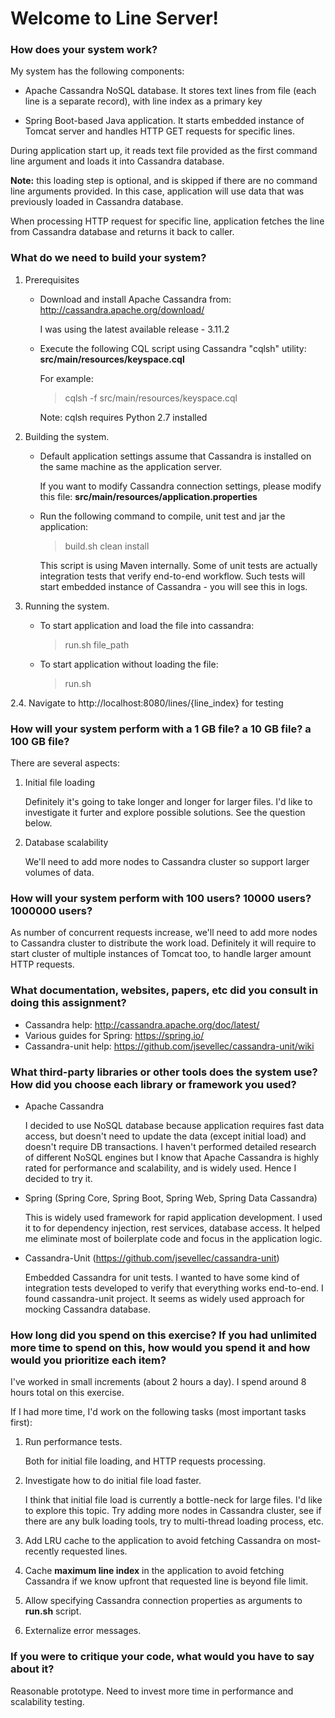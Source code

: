 # Welcome to Line Server!

### How does your system work?

My system has the following components:

* Apache Cassandra NoSQL database.
  It stores text lines from file (each line is a separate record), with line index as a primary key

* Spring Boot-based Java application.
  It starts embedded instance of Tomcat server and handles HTTP GET requests for specific lines.

During application start up, it reads text file provided as the first command line argument and loads it into
Cassandra database.

**Note:** this loading step is optional, and is skipped if there are no command line arguments provided. In this case,
application will use data that was previously loaded in Cassandra database.

When processing HTTP request for specific line, application fetches the line from Cassandra database and returns it back to caller.

### What do we need to build your system?

1. Prerequisites

    * Download and install Apache Cassandra from: http://cassandra.apache.org/download/

      I was using the latest available release - 3.11.2

    * Execute the following CQL script using Cassandra "cqlsh" utility: **src/main/resources/keyspace.cql**

      For example:
      >cqlsh -f src/main/resources/keyspace.cql

      Note: cqlsh requires Python 2.7 installed

2. Building the system.

    * Default application settings assume that Cassandra is installed on the same machine as the application server.

      If you want to modify Cassandra connection settings, please modify this file: **src/main/resources/application.properties**

    * Run the following command to compile, unit test and jar the application:
      >build.sh clean install

      This script is using Maven internally. Some of unit tests are actually integration tests that verify end-to-end workflow. Such tests will start
      embedded instance of Cassandra - you will see this in logs.

3. Running the system.

    * To start application and load the file into cassandra:
      >run.sh file_path

    * To start application without loading the file:
      >run.sh

2.4. Navigate to http://localhost:8080/lines/{line_index} for testing

### How will your system perform with a 1 GB file? a 10 GB file? a 100 GB file?

There are several aspects:

1. Initial file loading

   Definitely it's going to take longer and longer for larger files.
   I'd like to investigate it furter and explore possible solutions. See the question below.

2. Database scalability

   We'll need to add more nodes to Cassandra cluster so support larger volumes of data.


### How will your system perform with 100 users? 10000 users? 1000000 users?

As number of concurrent requests increase, we'll need to add more nodes to Cassandra cluster to distribute the work load.
Definitely it will require to start cluster of multiple instances of Tomcat too, to handle larger amount HTTP requests.

### What documentation, websites, papers, etc did you consult in doing this assignment?

* Cassandra help: http://cassandra.apache.org/doc/latest/
* Various guides for Spring: https://spring.io/
* Cassandra-unit help: https://github.com/jsevellec/cassandra-unit/wiki

### What third-party libraries or other tools does the system use? How did you choose each library or framework you used?

* Apache Cassandra

  I decided to use NoSQL database because application requires fast data access, but doesn't need to update the data
  (except initial load) and doesn't require DB transactions.
  I haven't performed detailed research of different NoSQL engines but I know that Apache Cassandra is highly rated
  for performance and scalability, and is widely used. Hence I decided to try it.

* Spring (Spring Core, Spring Boot, Spring Web, Spring Data Cassandra)

  This is widely used framework for rapid application development.
  I used it to for dependency injection, rest services, database access.
  It helped me eliminate most of boilerplate code and focus in the application logic.

* Cassandra-Unit (https://github.com/jsevellec/cassandra-unit)

  Embedded Cassandra for unit tests. I wanted to have some kind of integration tests developed to verify
  that everything works end-to-end. I found cassandra-unit project. It seems as widely used approach for mocking
  Cassandra database.


### How long did you spend on this exercise? If you had unlimited more time to spend on this, how would you spend it and how would you prioritize each item?

I've worked in small increments (about 2 hours a day). I spend around 8 hours total on this exercise.

If I had more time, I'd work on the following tasks (most important tasks first):

1. Run performance tests.

   Both for initial file loading, and HTTP requests processing.

2. Investigate how to do initial file load faster.

   I think that initial file load is currently a bottle-neck for large files. I'd like to explore this topic.
   Try adding more nodes in Cassandra cluster, see if there are any bulk loading tools, try to multi-thread loading process, etc.

3. Add LRU cache to the application to avoid fetching Cassandra on most-recently requested lines.

4. Cache **maximum line index** in the application to avoid fetching Cassandra if we know upfront that requested line is beyond file limit.

5. Allow specifying Cassandra connection properties as arguments to **run.sh** script.

6. Externalize error messages.

### If you were to critique your code, what would you have to say about it?

Reasonable prototype. Need to invest more time in performance and scalability testing.